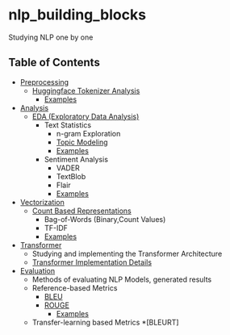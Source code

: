 # nlp_building_blocks
Studying NLP one by one

## Table of Contents
* [Preprocessing](./preprocessing/README.md)
    * [Huggingface Tokenizer Analysis](./preprocessing/tokenizer_huggingface.md)
        * [Examples](./preprocessing/tokenize_huggingface_examples.ipynb)
* [Analysis](./analysis/README.md)
    * [EDA (Exploratory Data Analysis)](./analysis/eda.md)
        * Text Statistics
            * n-gram Exploration
            * [Topic Modeling](./analysis/topic_modeling.md)
            <!-- * Wordcloud -->
            * [Examples](./analysis/eda_text_statistics.ipynb)
        * Sentiment Analysis
            * VADER
            * TextBlob
            * Flair
            * [Examples](./analysis/eda_sentiment.ipynb)
* [Vectorization](./vectorization/README.md)
    * [Count Based Representations](./vectorization/count_based_representations.md)
        * Bag-of-Words (Binary,Count Values)
        * TF-IDF
        * [Examples](./vectorization/count_based_representations.ipynb) 
* [Transformer](./transformer/README.md)
    * Studying and implementing the Transformer Architecture
    * [Transformer Implementation Details](./transformer/implementation/README.md)
* [Evaluation](./evaluation/README.md)
    * Methods of evaluating NLP Models, generated results
    * Reference-based Metrics
        * [BLEU](./evaluation/bleu.md)
        * [ROUGE](./evaluation/rouge.md)
            * [Examples](./evaluation/rouge.ipynb)
    * Transfer-learning based Metrics
        *[BLEURT]